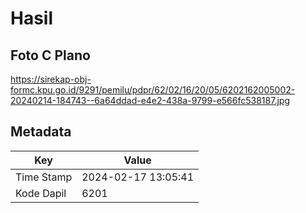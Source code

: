 # Hasil

## Foto C Plano

https://sirekap-obj-formc.kpu.go.id/9291/pemilu/pdpr/62/02/16/20/05/6202162005002-20240214-184743--6a64ddad-e4e2-438a-9799-e566fc538187.jpg


## Metadata

| Key        | Value               |
| ---------- | ------------------- |
| Time Stamp | 2024-02-17 13:05:41 |
| Kode Dapil | 6201                |



